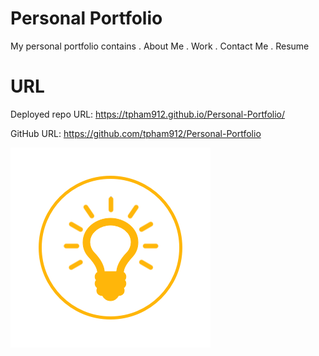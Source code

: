 # Personal Portfolio

My personal portfolio contains 
. About Me
. Work 
. Contact Me
. Resume

# URL
Deployed repo URL: https://tpham912.github.io/Personal-Portfolio/


GitHub URL: https://github.com/tpham912/Personal-Portfolio

<img src="tips-icon-png-21.jpg" alt="Portfolio-Layout">
